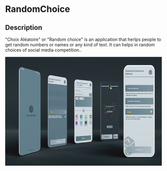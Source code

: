 # RandomChoice

## Description

"Choix Aléatoire" or "Random choice" is an application that herlps people to get random numbers or names or any kind of text.
It can helps in random choices of social media competition..

<img src="/choix.png" width="600" height="350"/>

